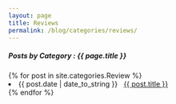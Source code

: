 ```yaml
---
layout: page
title: Reviews
permalink: /blog/categories/reviews/
---
```


<h5> Posts by Category : {{ page.title }} </h5>

<div class="card">
{% for post in site.categories.Review %}
 <li class="category-posts"><span>{{ post.date | date_to_string }}</span> &nbsp; <a href="{{ post.url }}">{{ post.title }}</a></li>
{% endfor %}
</div>